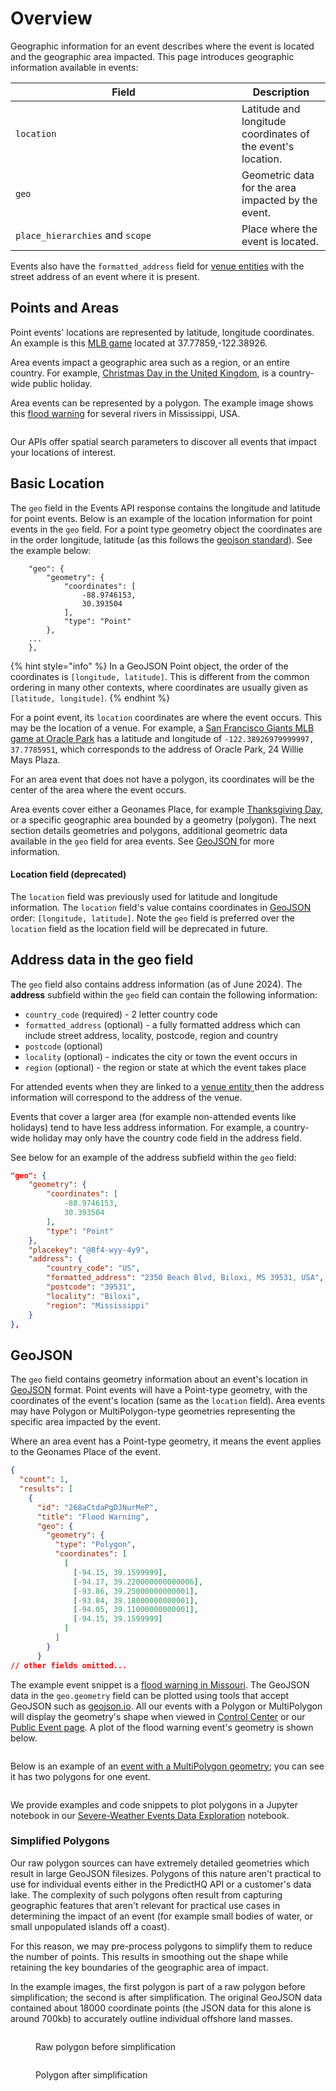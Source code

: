 # Overview

Geographic information for an event describes where the event is located and the geographic area impacted. This page introduces geographic information available in events:

<table><thead><tr><th width="346">Field</th><th>Description</th></tr></thead><tbody><tr><td><code>location</code></td><td>Latitude and longitude coordinates of the event's location.</td></tr><tr><td><code>geo</code></td><td>Geometric data for the area impacted by the event.</td></tr><tr><td><code>place_hierarchies</code> and <code>scope</code></td><td>Place where the event is located.</td></tr></tbody></table>

Events also have the `formatted_address` field for [venue entities](../../predicthq-data/entities.md) with the street address of an event where it is present.

## **Points and Areas**

Point events' locations are represented by latitude, longitude coordinates. An example is this [MLB game](https://events.predicthq.com/events/97iX53YAGnCwF9TGx3) located at 37.77859,-122.38926.

Area events impact a geographic area such as a region, or an entire country. For example, [Christmas Day in the United Kingdom](https://events.predicthq.com/events/KmzdXpxZEq9M), is a country-wide public holiday.

Area events can be represented by a polygon. The example image shows this [flood warning](https://events.predicthq.com/events/24gdWYbR9M7DzJBVdY) for several rivers in Mississippi, USA.

<figure><img src="../../../.gitbook/assets/flood-warning-example.png" alt=""><figcaption></figcaption></figure>

Our APIs offer spatial search parameters to discover all events that impact your locations of interest.

## Basic Location

The `geo` field in the Events API response contains the longitude and latitude for point events. Below is an example of the location information for point events in the `geo` field. For a point type geometry object the coordinates are in the order longitude, latitude (as this follows the [geojson standard](https://geojson.org/)). See the example below:

```
    "geo": {
        "geometry": {
            "coordinates": [
                -88.9746153,
                30.393504
            ],
            "type": "Point"
        },
    ...
    },
```

{% hint style="info" %}
In a GeoJSON Point object, the order of the coordinates is `[longitude, latitude]`. This is different from the common ordering in many other contexts, where coordinates are usually given as `[latitude, longitude]`.
{% endhint %}

For a point event, its `location` coordinates are where the event occurs. This may be the location of a venue. For example, a [San Francisco Giants MLB game at Oracle Park](https://events.predicthq.com/events/97iX53YAGnCwF9TGx3) has a latitude and longitude of `-122.38926979999997, 37.7785951`, which corresponds to the address of Oracle Park, 24 Willie Mays Plaza.

For an area event that does not have a polygon, its coordinates will be the center of the area where the event occurs.&#x20;

Area events cover either a Geonames Place, for example [Thanksgiving Day](https://events.predicthq.com/events/gEkxDPqErD5n), or a specific geographic area bounded by a geometry (polygon). The next section details geometries and polygons, additional geometric data available in the `geo` field for area events. See [GeoJSON ](overview.md#geojson)for more information.

#### Location field (deprecated)

The `location` field was previously used for latitude and longitude information. The `location` field's value contains coordinates in [GeoJSON](https://geojson.org/) order: `[longitude, latitude]`. Note the `geo` field is preferred over the `location` field as the location field will be deprecated in future.

## Address data in the geo field

The `geo` field also contains address information (as of June 2024). The **address** subfield within the `geo` field can contain the following information:

* `country_code` (required) - 2 letter country code
* `formatted_address` (optional) - a fully formatted address which can include street address, locality, postcode, region and country
* `postcode` (optional)
* `locality` (optional) - indicates the city or town the event occurs in
* `region` (optional) - the region or state at which the event takes place

For attended events when they are linked to a [venue entity ](../../predicthq-data/entities.md#venue)then the address information will correspond to the address of the venue.

Events that cover a larger area (for example non-attended events like holidays) tend to have less address information. For example, a country-wide holiday may only have the country code field in the address field.

See below for an example of the address subfield within the `geo` field:

```json
"geo": {
    "geometry": {
        "coordinates": [
            -88.9746153,
            30.393504
        ],
        "type": "Point"
    },
    "placekey": "@8f4-wyy-4y9",
    "address": {
        "country_code": "US",
        "formatted_address": "2350 Beach Blvd, Biloxi, MS 39531, USA",
        "postcode": "39531",
        "locality": "Biloxi",
        "region": "Mississippi"
    }
},
```

## GeoJSON

The `geo` field contains geometry information about an event's location in [GeoJSON](https://geojson.org/) format. Point events will have a Point-type geometry, with the coordinates of the event's location (same as the `location` field). Area events may have Polygon or MultiPolygon-type geometries representing the specific area impacted by the event.

Where an area event has a Point-type geometry, it means the event applies to the Geonames Place of the event.

```json
{
  "count": 1,
  "results": [
    {
      "id": "268aCtdaPgDJNurMeP",
      "title": "Flood Warning",
      "geo": {
        "geometry": {
          "type": "Polygon",
          "coordinates": [
            [
              [-94.15, 39.1599999],
              [-94.17, 39.220000000000006],
              [-93.86, 39.25000000000001],
              [-93.84, 39.18000000000001],
              [-94.05, 39.11000000000001],
              [-94.15, 39.1599999]
            ]
          ]
        }
      }
// other fields omitted...
```

The example event snippet is a [flood warning in Missouri](https://events.predicthq.com/events/268aCtdaPgDJNurMeP). The GeoJSON data in the `geo.geometry` field can be plotted using tools that accept GeoJSON such as [geojson.io](https://geojson.io/). All our events with a Polygon or MultiPolygon will display the geometry's shape when viewed in [Control Center](https://control.predicthq.com/search/events/268aCtdaPgDJNurMeP) or our [Public Event page](https://events.predicthq.com/events/268aCtdaPgDJNurMeP). A plot of the flood warning event's geometry is shown below.

<figure><img src="../../../.gitbook/assets/event-polygon-example.png" alt=""><figcaption></figcaption></figure>

Below is an example of an [event with a MultiPolygon geometry](https://events.predicthq.com/events/8qbpLh7PDjK3Crpj6b); you can see it has two polygons for one event.

<figure><img src="../../../.gitbook/assets/event-multipolygon-example.png" alt=""><figcaption></figcaption></figure>

We provide examples and code snippets to plot polygons in a Jupyter notebook in our [Severe-Weather Events Data Exploration](../events-api-guides/severe-weather-events-data-science-guides.md) notebook.

### Simplified Polygons

Our raw polygon sources can have extremely detailed geometries which result in large GeoJSON filesizes. Polygons of this nature aren't practical to use for individual events either in the PredictHQ API or a customer's data lake. The complexity of such polygons often result from capturing geographic features that aren't relevant for practical use cases in determining the impact of an event (for example small bodies of water, or small unpopulated islands off a coast).

For this reason, we may pre-process polygons to simplify them to reduce the number of points. This results in smoothing out the shape while retaining the key boundaries of the geographic area of impact.

In the example images, the first polygon is part of a raw polygon before simplification; the second is after simplification. The original GeoJSON data contained about 18000 coordinate points (the JSON data for this alone is around 700kb) to accurately outline individual offshore land masses.

<figure><img src="../../../.gitbook/assets/maine-county-raw.png" alt=""><figcaption><p>Raw polygon before simplification</p></figcaption></figure>

<figure><img src="../../../.gitbook/assets/maine-county-simplified.png" alt=""><figcaption><p>Polygon after simplification</p></figcaption></figure>
